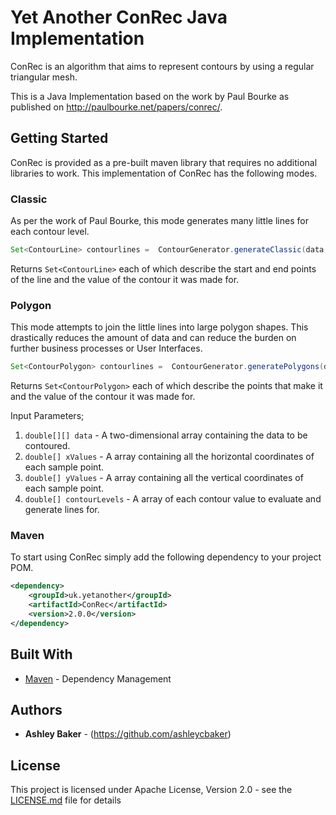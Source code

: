 # Yet Another ConRec Java Implementation
ConRec is an algorithm that aims to represent contours by using a regular triangular mesh. 

This is a Java Implementation based on the work by Paul Bourke as published on http://paulbourke.net/papers/conrec/.     

## Getting Started

ConRec is provided as a pre-built maven library that requires no additional libraries to work. This implementation of ConRec has the following modes.

### Classic
As per the work of Paul Bourke, this mode generates many little lines for each contour level.
```java
Set<ContourLine> contourlines =  ContourGenerator.generateClassic(data, xValues, yValues, contourLevels);
```
Returns `Set<ContourLine>` each of which describe the start and end points of the line and the value of the contour it was made for.

### Polygon
This mode attempts to join the little lines into large polygon shapes. This drastically reduces the amount of data and can reduce the burden on further business processes or User Interfaces.
```java
Set<ContourPolygon> contourlines =  ContourGenerator.generatePolygons(data, xValues, yValues, contourLevels);
```
Returns `Set<ContourPolygon>` each of which describe the points that make it and the value of the contour it was made for.

Input Parameters;
1. `double[][] data` - A two-dimensional array containing the data to be contoured.
2. `double[] xValues` - A array containing all the horizontal coordinates of each sample point.
3. `double[] yValues` - A array containing all the vertical coordinates of each sample point.
4. `double[] contourLevels` - A array of each contour value to evaluate and generate lines for.



### Maven

To start using ConRec simply add the following dependency to your project POM.

```xml
<dependency>
	<groupId>uk.yetanother</groupId>
	<artifactId>ConRec</artifactId>
	<version>2.0.0</version>
</dependency>
```

## Built With

* [Maven](https://maven.apache.org/) - Dependency Management

## Authors

* **Ashley Baker** - (https://github.com/ashleycbaker)

## License

This project is licensed under Apache License, Version 2.0 - see the [LICENSE.md](LICENSE.md) file for details
